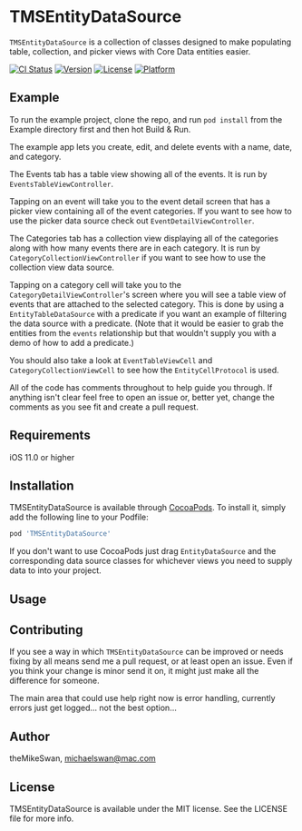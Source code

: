 # TMSEntityDataSource

`TMSEntityDataSource` is a collection of classes designed to make populating table, collection, and picker views with Core Data entities easier.

[![CI Status](https://img.shields.io/travis/theMikeSwan/TMSEntityDataSource.svg?style=flat)](https://travis-ci.org/theMikeSwan/TMSEntityDataSource)
[![Version](https://img.shields.io/cocoapods/v/TMSEntityDataSource.svg?style=flat)](https://cocoapods.org/pods/TMSEntityDataSource)
[![License](https://img.shields.io/cocoapods/l/TMSEntityDataSource.svg?style=flat)](https://cocoapods.org/pods/TMSEntityDataSource)
[![Platform](https://img.shields.io/cocoapods/p/TMSEntityDataSource.svg?style=flat)](https://cocoapods.org/pods/TMSEntityDataSource)

## Example

To run the example project, clone the repo, and run `pod install` from the Example directory first and then hot Build & Run.

The example app lets you create, edit, and delete events with a name, date, and category. 

The Events tab has a table view showing all of the events. It is run by `EventsTableViewController`.

Tapping on an event will take you to the event detail screen that has a picker view containing all of the event categories. If you want to see how to use the picker data source check out `EventDetailViewController`.

The Categories tab has a collection view displaying all of the categories along with how many events there are in each category. It is run by `CategoryCollectionViewController` if you want to see how to use the collection view data source.

Tapping on a category cell will take you to the `CategoryDetailViewController`'s screen where you will see a table view of events that are attached to the selected category. This is done by using a `EntityTableDataSource` with a predicate if you want an example of filtering the data source with a predicate. (Note that it would be easier to grab the entities from the `events` relationship but that wouldn't supply you with a demo of how to add a predicate.)

You should also take a look at `EventTableViewCell` and `CategoryCollectionViewCell` to see how the `EntityCellProtocol` is used.

All of the code has comments throughout to help guide you through. If anything isn't clear feel free to open an issue or, better yet, change the comments as you see fit and create a pull request.

## Requirements
iOS 11.0 or higher

## Installation

TMSEntityDataSource is available through [CocoaPods](https://cocoapods.org). To install
it, simply add the following line to your Podfile:

```ruby
pod 'TMSEntityDataSource'
```
If you don't want to use CocoaPods just drag `EntityDataSource` and the corresponding data source classes for whichever views you need to supply data to into your project.

## Usage

## Contributing
If you see a way in which `TMSEntityDataSource` can be improved or needs fixing by all means send me a pull request, or at least open an issue. Even if you think your change is minor send it on, it might just make all the difference for someone.

The main area that could use help right now is error handling, currently errors just get logged… not the best option…

## Author

theMikeSwan, michaelswan@mac.com

## License

TMSEntityDataSource is available under the MIT license. See the LICENSE file for more info.
